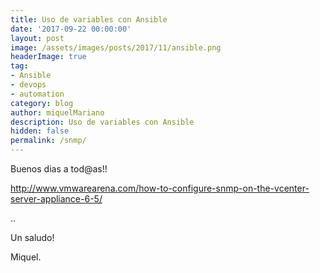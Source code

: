 ```yaml
---
title: Uso de variables con Ansible
date: '2017-09-22 00:00:00'
layout: post
image: /assets/images/posts/2017/11/ansible.png
headerImage: true
tag:
- Ansible
- devops
- automation
category: blog
author: miquelMariano
description: Uso de variables con Ansible
hidden: false
permalink: /snmp/
---
```


Buenos dias a tod@as!!

http://www.vmwarearena.com/how-to-configure-snmp-on-the-vcenter-server-appliance-6-5/

..


Un saludo!

Miquel.


